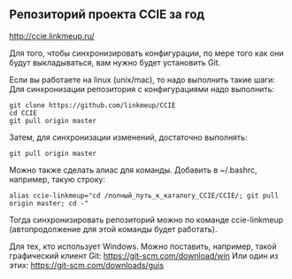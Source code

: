 ## Репозиторий проекта CCIE за год
http://ccie.linkmeup.ru/

Для того, чтобы синхронизировать конфигурации, по мере того как они будут выкладываться, вам нужно будет установить Git.

Если вы работаете на linux (unix/mac), то надо выполнить такие шаги:
Для синхронизации репозитория с конфигурациями надо выполнить:
```code
git clone https://github.com/linkmeup/CCIE
cd CCIE
git pull origin master
```
Затем, для синхронизации изменений, достаточно выполнять:
```code
git pull origin master
```
Можно также сделать алиас для команды.
Добавить в  ~/.bashrc, например, такую строку:
```code
alias ccie-linkmeup="cd /полный_путь_к_каталогу_CCIE/CCIE/; git pull origin master; cd -"
```
Тогда синхронизировать репозиторий можно по команде ccie-linkmeup (автопродолжение для этой команды будет работать).

Для тех, кто использует Windows.
Можно поставить, например, такой графический клиент Git: https://git-scm.com/download/win
Или один из этих: https://git-scm.com/downloads/guis
